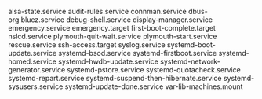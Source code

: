 alsa-state.service
audit-rules.service
connman.service
dbus-org.bluez.service
debug-shell.service
display-manager.service
emergency.service
emergency.target
first-boot-complete.target
nslcd.service
plymouth-quit-wait.service
plymouth-start.service
rescue.service
ssh-access.target
syslog.service
systemd-boot-update.service
systemd-bsod.service
systemd-firstboot.service
systemd-homed.service
systemd-hwdb-update.service
systemd-network-generator.service
systemd-pstore.service
systemd-quotacheck.service
systemd-repart.service
systemd-suspend-then-hibernate.service
systemd-sysusers.service
systemd-update-done.service
var-lib-machines.mount
